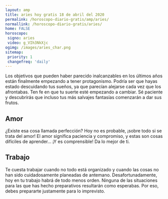```yaml
---
layout: amp
title: aries hoy gratis 18 de abril del 2020 
permalink: /horoscopo-diario-gratis/amp/aries/
normallink: /horoscopo-diario-gratis/aries/
home: FALSE
horoscopo:
 signo: aries
 video: g_VIh3NkXjc
ogimg: /images/aries_char.png
sitemap:
 priority: 1
 changefreq: 'daily'
---
```



Los objetivos que pueden haber parecido inalcanzables en los últimos años están finalmente empezando a tener protagonismo. Podría ser que hayas estado descuidando tus sueños, ya que parecían alejarse cada vez que los afrontabas. Ten fe en que tu suerte esté empezando a cambiar. Sé paciente y descubrirás que incluso tus más salvajes fantasías comenzarán a dar sus frutos.

## Amor

¿Existe esa cosa llamada perfección? Hoy no es probable, ¡sobre todo si se trata del amor! El amor significa paciencia y compromiso, y estas son cosas difíciles de aprender... ¡Y es comprensible! Da lo mejor de ti.

## Trabajo

Te cuesta trabajar cuando no todo está organizado y cuando las cosas no han sido cuidadosamente planeadas de antemano. Desafortunadamente, hoy en tu trabajo habrá de todo menos orden. Ninguna de las situaciones para las que has hecho preparativos resultarán como esperabas. Por eso, debes prepararte justamente para lo imprevisto.